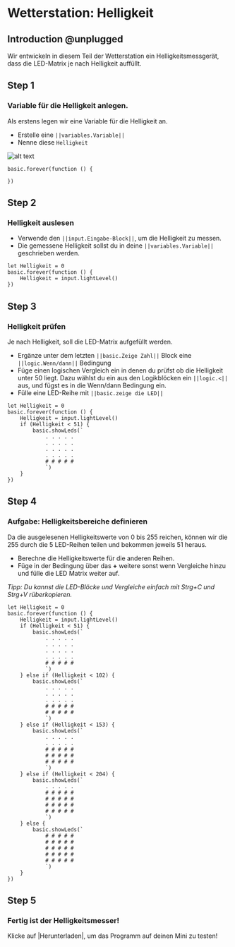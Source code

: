 # Wetterstation: Helligkeit

## Introduction @unplugged

Wir entwickeln in diesem Teil der Wetterstation ein Helligkeitsmessgerät, dass
die LED-Matrix je nach Helligkeit auffüllt.

## Step 1

### Variable für die Helligkeit anlegen.

Als erstens legen wir eine Variable für die Helligkeit an. 
- Erstelle eine ``||variables.Variable||``
- Nenne diese ``Helligkeit``

![alt text](https://raw.githubusercontent.com/Amerlander/makecode-tutorials/master/assets/images/variablen.gif)

```template
basic.forever(function () {

})
```

## Step 2

### Helligkeit auslesen

- Verwende den ``||input.Eingabe-Block||``, um die Helligkeit zu messen. 
- Die gemessene Helligkeit sollst du in deine ``||variables.Variable||`` geschrieben werden.

```blocks
let Helligkeit = 0
basic.forever(function () {
    Helligkeit = input.lightLevel()
})
```

## Step 3

### Helligkeit prüfen

Je nach Helligkeit, soll die
LED-Matrix aufgefüllt werden. 
- Ergänze unter dem letzten ``||basic.Zeige Zahl||`` Block eine ``||logic.Wenn/dann||`` Bedingung
- Füge einen logischen Vergleich ein in
denen du prüfst ob die Helligkeit unter 50 liegt.
Dazu wählst du ein aus den Logikblöcken ein ``||logic.<||`` aus, 
und fügst es in die Wenn/dann Bedingung ein.
- Fülle eine LED-Reihe mit ``||basic.zeige die LED||``

```blocks
let Helligkeit = 0
basic.forever(function () {
    Helligkeit = input.lightLevel()
    if (Helligkeit < 51) {
        basic.showLeds(`
            . . . . .
            . . . . .
            . . . . .
            . . . . .
            # # # # #
            `)
    }
})

```

## Step 4

### Aufgabe: Helligkeitsbereiche definieren

Da die ausgelesenen Helligkeitswerte von 0 bis 255 reichen, können wir die 255 durch die 5 LED-Reihen teilen
und bekommen jeweils 51 heraus.

- Berechne die Helligkeitswerte für die anderen Reihen.
- Füge in der Bedingung über das **+** weitere sonst wenn Vergleiche hinzu
und fülle die LED Matrix weiter auf.

*Tipp: Du kannst die LED-Blöcke und Vergleiche einfach mit Strg+C und Strg+V rüberkopieren.*

```blocks
let Helligkeit = 0
basic.forever(function () {
    Helligkeit = input.lightLevel()
    if (Helligkeit < 51) {
        basic.showLeds(`
            . . . . .
            . . . . .
            . . . . .
            . . . . .
            # # # # #
            `)
    } else if (Helligkeit < 102) {
        basic.showLeds(`
            . . . . .
            . . . . .
            . . . . .
            # # # # #
            # # # # #
            `)
    } else if (Helligkeit < 153) {
        basic.showLeds(`
            . . . . .
            . . . . .
            # # # # #
            # # # # #
            # # # # #
            `)
    } else if (Helligkeit < 204) {
        basic.showLeds(`
            . . . . .
            # # # # #
            # # # # #
            # # # # #
            # # # # #
            `)
    } else {
        basic.showLeds(`
            # # # # #
            # # # # #
            # # # # #
            # # # # #
            # # # # #
            `)
    }
})

```

## Step 5

### Fertig ist der Helligkeitsmesser!

Klicke auf |Herunterladen|, um das Programm auf deinen Mini zu testen!